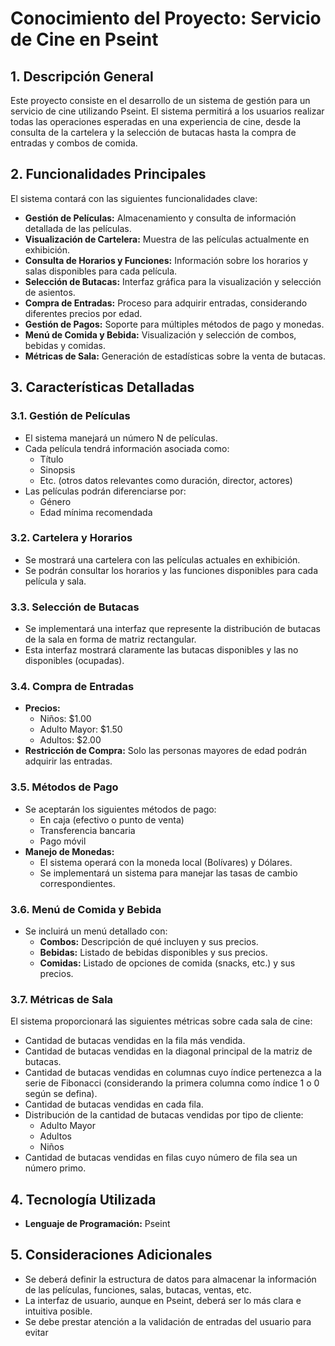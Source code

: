 # Conocimiento del Proyecto: Servicio de Cine en Pseint

## 1. Descripción General

Este proyecto consiste en el desarrollo de un sistema de gestión para un servicio de cine utilizando Pseint. El sistema permitirá a los usuarios realizar todas las operaciones esperadas en una experiencia de cine, desde la consulta de la cartelera y la selección de butacas hasta la compra de entradas y combos de comida.

## 2. Funcionalidades Principales

El sistema contará con las siguientes funcionalidades clave:

* **Gestión de Películas:** Almacenamiento y consulta de información detallada de las películas.
* **Visualización de Cartelera:** Muestra de las películas actualmente en exhibición.
* **Consulta de Horarios y Funciones:** Información sobre los horarios y salas disponibles para cada película.
* **Selección de Butacas:** Interfaz gráfica para la visualización y selección de asientos.
* **Compra de Entradas:** Proceso para adquirir entradas, considerando diferentes precios por edad.
* **Gestión de Pagos:** Soporte para múltiples métodos de pago y monedas.
* **Menú de Comida y Bebida:** Visualización y selección de combos, bebidas y comidas.
* **Métricas de Sala:** Generación de estadísticas sobre la venta de butacas.

## 3. Características Detalladas

### 3.1. Gestión de Películas

* El sistema manejará un número N de películas.
* Cada película tendrá información asociada como:
  * Título
  * Sinopsis
  * Etc. (otros datos relevantes como duración, director, actores)
* Las películas podrán diferenciarse por:
  * Género
  * Edad mínima recomendada

### 3.2. Cartelera y Horarios

* Se mostrará una cartelera con las películas actuales en exhibición.
* Se podrán consultar los horarios y las funciones disponibles para cada película y sala.

### 3.3. Selección de Butacas

* Se implementará una interfaz que represente la distribución de butacas de la sala en forma de matriz rectangular.
* Esta interfaz mostrará claramente las butacas disponibles y las no disponibles (ocupadas).

### 3.4. Compra de Entradas

* **Precios:**
  * Niños: $1.00
  * Adulto Mayor: $1.50
  * Adultos: $2.00
* **Restricción de Compra:** Solo las personas mayores de edad podrán adquirir las entradas.

### 3.5. Métodos de Pago

* Se aceptarán los siguientes métodos de pago:
  * En caja (efectivo o punto de venta)
  * Transferencia bancaria
  * Pago móvil
* **Manejo de Monedas:**
  * El sistema operará con la moneda local (Bolívares) y Dólares.
  * Se implementará un sistema para manejar las tasas de cambio correspondientes.

### 3.6. Menú de Comida y Bebida

* Se incluirá un menú detallado con:
  * **Combos:** Descripción de qué incluyen y sus precios.
  * **Bebidas:** Listado de bebidas disponibles y sus precios.
  * **Comidas:** Listado de opciones de comida (snacks, etc.) y sus precios.

### 3.7. Métricas de Sala

El sistema proporcionará las siguientes métricas sobre cada sala de cine:

* Cantidad de butacas vendidas en la fila más vendida.
* Cantidad de butacas vendidas en la diagonal principal de la matriz de butacas.
* Cantidad de butacas vendidas en columnas cuyo índice pertenezca a la serie de Fibonacci (considerando la primera columna como índice 1 o 0 según se defina).
* Cantidad de butacas vendidas en cada fila.
* Distribución de la cantidad de butacas vendidas por tipo de cliente:
  * Adulto Mayor
  * Adultos
  * Niños
* Cantidad de butacas vendidas en filas cuyo número de fila sea un número primo.

## 4. Tecnología Utilizada

* **Lenguaje de Programación:** Pseint

## 5. Consideraciones Adicionales

* Se deberá definir la estructura de datos para almacenar la información de las películas, funciones, salas, butacas, ventas, etc.
* La interfaz de usuario, aunque en Pseint, deberá ser lo más clara e intuitiva posible.
* Se debe prestar atención a la validación de entradas del usuario para evitar

